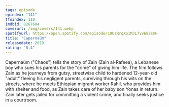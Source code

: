 ```yaml
---
tags: episode
epindex: "141"
tfoindex: 110
imdbid: 8267604
coverurl: /img/covers/141.webp
spotifyurl: https://open.spotify.com/episode/10UsRrqXo1MJL7vv682smH
title: "Capernaüm"
releasedate: 2019
rating: "8.4"
---
```


Capernaüm ("Chaos") tells the story of Zain (Zain al-Rafeea), a Lebanese boy who sues his parents for the "crime" of giving him life. The film follows Zain as he journeys from gutsy, streetwise child to hardened 12-year-old "adult" fleeing his negligent parents, surviving through his wits on the streets, where he meets Ethiopian migrant worker Rahil, who provides him with shelter and food, as Zain takes care of her baby son Yonas in return. Zain later gets jailed for committing a violent crime, and finally seeks justice in a courtroom.